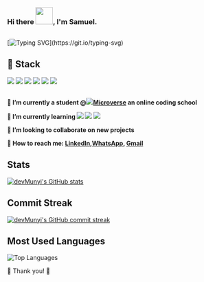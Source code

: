 ##

### Hi there <img src="https://emoji.gg/assets/emoji/wavegif_1860.gif" width="40" height="40"/>, I'm Samuel.

##

[![Typing SVG](https://readme-typing-svg.herokuapp.com?font=Popins&duration=4700&color=E8A44FED&lines=Over+2+years+of+active+experience.;I+build+edge+cutting+business+logic.;Always+happy+to+learn+new+skills.;I+am+open+to+new+opportunities.)](https://git.io/typing-svg)

##

## 🥇 Stack

![](https://img.shields.io/badge/JS-React-brightgreen) ![](https://img.shields.io/badge/HTML5-SemanticTAGS-orange) ![](https://img.shields.io/badge/CSS-CSS3-blue) ![](https://img.shields.io/badge/HTML-haml-yellow) ![](https://img.shields.io/badge/git-Git-brightgreen) ![](https://img.shields.io/badge/CSS-Tailwind-CSS)

##

**🔭 I’m currently a student @![](https://img.shields.io/badge/Microverse-blueviolet)[Microverse](https://www.microverse.org/?grsf=fds6ce) an online coding school**

**🌱 I’m currently learning ![](https://img.shields.io/badge/Ruby-on:Rails-red) ![](https://img.shields.io/badge/JS-React-brightgreen) ![](https://img.shields.io/badge/js-node-green) [](https://img.shields.io/npm/types/typescriptt)**

**👯 I’m looking to collaborate on new projects**

**🔵 How to reach me: [LinkedIn](https://www.linkedin.com/in/samuel-munyi-01315b174//),[WhatsApp](https://wa.me/254112553167), <a href="mailto:samunyi90@gmail.com" target="_blanck"> Gmail </a>**


##

## Stats

[![devMunyi's GitHub stats](https://github-readme-stats.vercel.app/api?username=devMunyi)](https://github.com/anuraghazra/github-readme-stats)

##

## Commit Streak

[![devMunyi's GitHub commit streak](https://github-readme-streak-stats.herokuapp.com/?user=devMunyi&theme=tokyonight)](https://git.io/streak-stats)

## Most Used Languages

![Top Languages](https://github-readme-stats.vercel.app/api/top-langs?username=devMunyi&show_icons=true&locale=en&layout=compact&theme=tokyonight)

🤝 Thank you! 🤝
